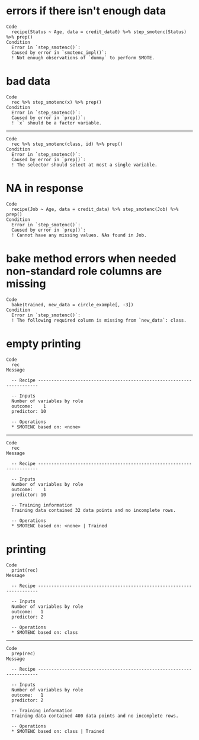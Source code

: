 # errors if there isn't enough data

    Code
      recipe(Status ~ Age, data = credit_data0) %>% step_smotenc(Status) %>% prep()
    Condition
      Error in `step_smotenc()`:
      Caused by error in `smotenc_impl()`:
      ! Not enough observations of `dummy` to perform SMOTE.

# bad data

    Code
      rec %>% step_smotenc(x) %>% prep()
    Condition
      Error in `step_smotenc()`:
      Caused by error in `prep()`:
      ! `x` should be a factor variable.

---

    Code
      rec %>% step_smotenc(class, id) %>% prep()
    Condition
      Error in `step_smotenc()`:
      Caused by error in `prep()`:
      ! The selector should select at most a single variable.

# NA in response

    Code
      recipe(Job ~ Age, data = credit_data) %>% step_smotenc(Job) %>% prep()
    Condition
      Error in `step_smotenc()`:
      Caused by error in `prep()`:
      ! Cannot have any missing values. NAs found in Job.

# bake method errors when needed non-standard role columns are missing

    Code
      bake(trained, new_data = circle_example[, -3])
    Condition
      Error in `step_smotenc()`:
      ! The following required column is missing from `new_data`: class.

# empty printing

    Code
      rec
    Message
      
      -- Recipe ----------------------------------------------------------------------
      
      -- Inputs 
      Number of variables by role
      outcome:    1
      predictor: 10
      
      -- Operations 
      * SMOTENC based on: <none>

---

    Code
      rec
    Message
      
      -- Recipe ----------------------------------------------------------------------
      
      -- Inputs 
      Number of variables by role
      outcome:    1
      predictor: 10
      
      -- Training information 
      Training data contained 32 data points and no incomplete rows.
      
      -- Operations 
      * SMOTENC based on: <none> | Trained

# printing

    Code
      print(rec)
    Message
      
      -- Recipe ----------------------------------------------------------------------
      
      -- Inputs 
      Number of variables by role
      outcome:   1
      predictor: 2
      
      -- Operations 
      * SMOTENC based on: class

---

    Code
      prep(rec)
    Message
      
      -- Recipe ----------------------------------------------------------------------
      
      -- Inputs 
      Number of variables by role
      outcome:   1
      predictor: 2
      
      -- Training information 
      Training data contained 400 data points and no incomplete rows.
      
      -- Operations 
      * SMOTENC based on: class | Trained

